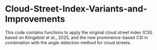 # Cloud-Street-Index-Variants-and-Improvements
This code contains functions to apply the original cloud street index (CSI) based on Klingebiel et at., 2025, and the new prominence-based CSI in combination with the angle detection method for cloud streets.
